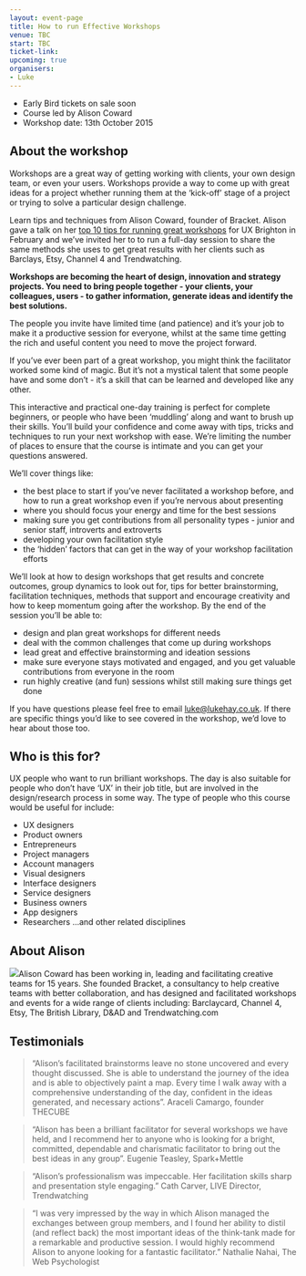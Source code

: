 ```yaml
---
layout: event-page  
title: How to run Effective Workshops
venue: TBC
start: TBC
ticket-link: 
upcoming: true
organisers:
- Luke
---
```


- Early Bird tickets on sale soon
- Course led by Alison Coward
- Workshop date: 13th October 2015

## About the workshop

Workshops are a great way of getting working with clients, your own design team, or even your users. Workshops provide a way to come up with great ideas for a project whether running them at the ‘kick-off’ stage of a project or trying to solve a particular design challenge.

Learn tips and techniques from Alison Coward, founder of Bracket. Alison gave a talk on her [top 10 tips for running great workshops](http://uxbrighton.org.uk/people-skills-for-uxers/ "") for UX Brighton in February and we’ve invited her to to run a full-day session to share the same methods she uses to get great results with her clients such as Barclays, Etsy, Channel 4 and Trendwatching.

**Workshops are becoming the heart of design, innovation and strategy projects.  You need to bring people together - your clients, your colleagues, users - to gather information, generate ideas and identify the best solutions.**

The people you invite have limited time (and patience) and it’s your job to make it a productive session for everyone, whilst at the same time getting the rich and useful content you need to move the project forward. 

If you’ve ever been part of a great workshop, you might think the facilitator worked some kind of magic. But it’s not a mystical talent that some people have and some don’t - it’s a skill that can be learned and developed like any other.

This interactive and practical one-day training is perfect for complete beginners, or people who have been ‘muddling’ along and want to brush up their skills. You’ll build your confidence and come away with tips, tricks and techniques to run your next workshop with ease. We’re limiting the number of places to ensure that the course is intimate and you can get your questions answered.

We’ll cover things like:

- the best place to start if you’ve never facilitated a workshop before, and how to run a great workshop even if you’re nervous about presenting
- where you should focus your energy and time for the best sessions
- making sure you get contributions from all personality types - junior and senior staff, introverts and extroverts
- developing your own facilitation style
- the ‘hidden’ factors that can get in the way of your workshop facilitation efforts

We’ll look at how to design workshops that get results and concrete outcomes, group dynamics to look out for, tips for better brainstorming, facilitation techniques, methods that support and encourage creativity and how to keep momentum going after the workshop.
By the end of the session you’ll be able to:

- design and plan great workshops for different needs
- deal with the common challenges that come up during workshops
- lead great and effective brainstorming and ideation sessions
- make sure everyone stays motivated and engaged, and you get valuable contributions from everyone in the room
- run highly creative (and fun) sessions whilst still making sure things get done

If you have questions please feel free to email [luke@lukehay.co.uk](mailto:luke@lukehay.co.uk ""). If there are specific things you’d like to see covered in the workshop, we’d love to hear about those too.

## Who is this for?

UX people who want to run brilliant workshops. The day is also suitable for people who don’t have ‘UX’ in their job title, but are involved in the design/research process in some way. The type of people who this course would be useful for include:

- UX designers
- Product owners
- Entrepreneurs
- Project managers
- Account managers
- Visual designers
- Interface designers
- Service designers
- Business owners
- App designers
- Researchers
...and other related disciplines

## About Alison

[<img src="http://www.lukehay.co.uk/wp-content/uploads/2015/07/alisoncoward.jpg">](http://www.lukehay.co.uk/wp-content/uploads/2015/07/alisoncoward.jpg "")Alison Coward has been working in, leading and facilitating creative teams for 15 years. She founded Bracket, a consultancy to help creative teams with better collaboration, and has designed and facilitated workshops and events for a wide range of clients including: Barclaycard, Channel 4, Etsy, The British Library, D&AD and Trendwatching.com

## Testimonials

<blockquote>“Alison’s facilitated brainstorms leave no stone uncovered and every thought discussed. She is able to understand the journey of the idea and is able to objectively paint a map. Every time I walk away with a comprehensive understanding of the day, confident in the ideas generated, and necessary actions”. Araceli Camargo, founder THECUBE</blockquote>

<blockquote>“Alison has been a brilliant facilitator for several workshops we have held, and I recommend her to anyone who is looking for a bright, committed, dependable and charismatic facilitator to bring out the best ideas in any group”. Eugenie Teasley, Spark+Mettle</blockquote>

<blockquote>“Alison’s professionalism was impeccable. Her facilitation skills sharp and presentation style engaging.” Cath Carver, LIVE Director, Trendwatching</blockquote>

<blockquote>“I was very impressed by the way in which Alison managed the exchanges between group members, and I found her ability to distil (and reflect back) the most important ideas of the think-tank made for a remarkable and productive session. I would highly recommend Alison to anyone looking for a fantastic facilitator.” Nathalie Nahai, The Web Psychologist</blockquote>
